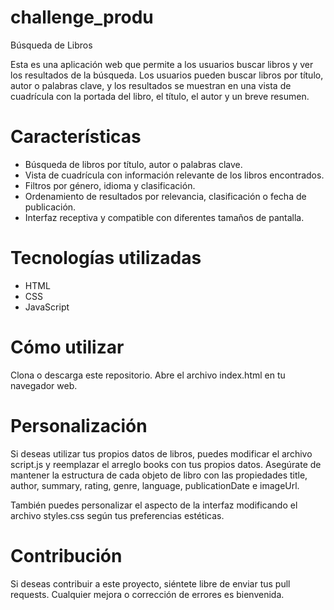 # challenge_produ
Búsqueda de Libros

Esta es una aplicación web que permite a los usuarios buscar libros y ver los resultados de la búsqueda. Los usuarios pueden buscar libros por título, autor o palabras clave, y los resultados se muestran en una vista de cuadrícula con la portada del libro, el título, el autor y un breve resumen.

# Características
- Búsqueda de libros por título, autor o palabras clave.
- Vista de cuadrícula con información relevante de los libros encontrados.
- Filtros por género, idioma y clasificación.
- Ordenamiento de resultados por relevancia, clasificación o fecha de publicación.
- Interfaz receptiva y compatible con diferentes tamaños de pantalla.

# Tecnologías utilizadas
- HTML
- CSS
- JavaScript

# Cómo utilizar
Clona o descarga este repositorio.
Abre el archivo index.html en tu navegador web.

# Personalización
Si deseas utilizar tus propios datos de libros, puedes modificar el archivo script.js y reemplazar el arreglo books con tus propios datos. Asegúrate de mantener la estructura de cada objeto de libro con las propiedades title, author, summary, rating, genre, language, publicationDate e imageUrl.

También puedes personalizar el aspecto de la interfaz modificando el archivo styles.css según tus preferencias estéticas.

# Contribución
Si deseas contribuir a este proyecto, siéntete libre de enviar tus pull requests. Cualquier mejora o corrección de errores es bienvenida.
